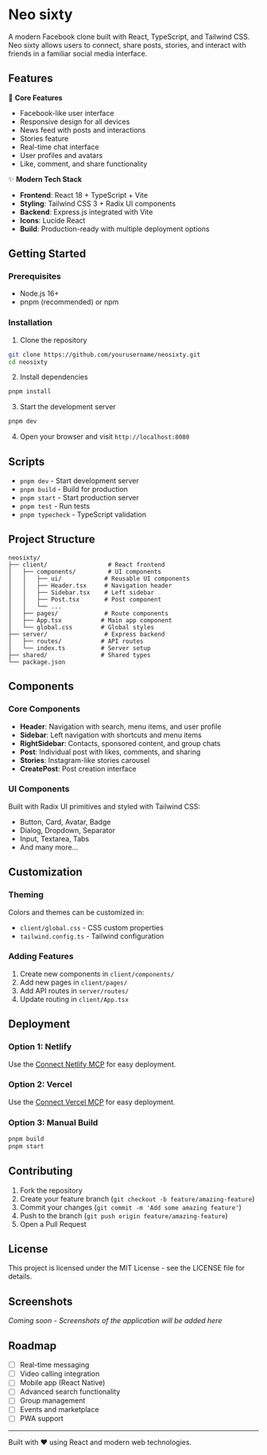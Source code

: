 # Neo sixty

A modern Facebook clone built with React, TypeScript, and Tailwind CSS. Neo sixty allows users to connect, share posts, stories, and interact with friends in a familiar social media interface.

## Features

🚀 **Core Features**
- Facebook-like user interface
- Responsive design for all devices
- News feed with posts and interactions
- Stories feature
- Real-time chat interface
- User profiles and avatars
- Like, comment, and share functionality

✨ **Modern Tech Stack**
- **Frontend**: React 18 + TypeScript + Vite
- **Styling**: Tailwind CSS 3 + Radix UI components
- **Backend**: Express.js integrated with Vite
- **Icons**: Lucide React
- **Build**: Production-ready with multiple deployment options

## Getting Started

### Prerequisites
- Node.js 16+ 
- pnpm (recommended) or npm

### Installation

1. Clone the repository
```bash
git clone https://github.com/yourusername/neosixty.git
cd neosixty
```

2. Install dependencies
```bash
pnpm install
```

3. Start the development server
```bash
pnpm dev
```

4. Open your browser and visit `http://localhost:8080`

## Scripts

- `pnpm dev` - Start development server
- `pnpm build` - Build for production
- `pnpm start` - Start production server
- `pnpm test` - Run tests
- `pnpm typecheck` - TypeScript validation

## Project Structure

```
neosixty/
├── client/                 # React frontend
│   ├── components/         # UI components
│   │   ├── ui/            # Reusable UI components
│   │   ├── Header.tsx     # Navigation header
│   │   ├── Sidebar.tsx    # Left sidebar
│   │   ├── Post.tsx       # Post component
│   │   └── ...
│   ├── pages/             # Route components
│   ├── App.tsx           # Main app component
│   └── global.css        # Global styles
├── server/                # Express backend
│   ├── routes/           # API routes
│   └── index.ts          # Server setup
├── shared/               # Shared types
└── package.json
```

## Components

### Core Components
- **Header**: Navigation with search, menu items, and user profile
- **Sidebar**: Left navigation with shortcuts and menu items
- **RightSidebar**: Contacts, sponsored content, and group chats
- **Post**: Individual post with likes, comments, and sharing
- **Stories**: Instagram-like stories carousel
- **CreatePost**: Post creation interface

### UI Components
Built with Radix UI primitives and styled with Tailwind CSS:
- Button, Card, Avatar, Badge
- Dialog, Dropdown, Separator
- Input, Textarea, Tabs
- And many more...

## Customization

### Theming
Colors and themes can be customized in:
- `client/global.css` - CSS custom properties
- `tailwind.config.ts` - Tailwind configuration

### Adding Features
1. Create new components in `client/components/`
2. Add new pages in `client/pages/`
3. Add API routes in `server/routes/`
4. Update routing in `client/App.tsx`

## Deployment

### Option 1: Netlify
Use the [Connect Netlify MCP](#open-mcp-popover) for easy deployment.

### Option 2: Vercel
Use the [Connect Vercel MCP](#open-mcp-popover) for easy deployment.

### Option 3: Manual Build
```bash
pnpm build
pnpm start
```

## Contributing

1. Fork the repository
2. Create your feature branch (`git checkout -b feature/amazing-feature`)
3. Commit your changes (`git commit -m 'Add some amazing feature'`)
4. Push to the branch (`git push origin feature/amazing-feature`)
5. Open a Pull Request

## License

This project is licensed under the MIT License - see the LICENSE file for details.

## Screenshots

*Coming soon - Screenshots of the application will be added here*

## Roadmap

- [ ] Real-time messaging
- [ ] Video calling integration
- [ ] Mobile app (React Native)
- [ ] Advanced search functionality
- [ ] Group management
- [ ] Events and marketplace
- [ ] PWA support

---

Built with ❤️ using React and modern web technologies.
